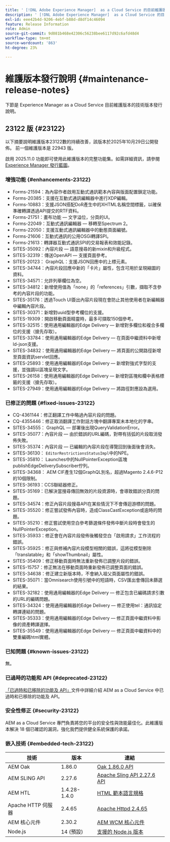```yaml
---
title: ' [!DNL Adobe Experience Manager]  as a Cloud Service 的目前維護版本發行說明。'
description: ' [!DNL Adobe Experience Manager]  as a Cloud Service 的目前維護版本發行說明。'
exl-id: eee42b4d-9206-4ebf-b88d-d8df14c46094
feature: Release Information
role: Admin
source-git-commit: 9d081b468e42306c56238bee6117d92c6afd48d4
workflow-type: tm+mt
source-wordcount: '863'
ht-degree: 23%

---
```



# 維護版本發行說明 {#maintenance-release-notes}

下節是 Experience Manager as a Cloud Service 目前維護版本的技術版本發行說明。

## 23122 版 {#23122}

以下摘要說明維護版本23122數的持續改善，該版本於2025年10月29日公開發佈。 前一個維護版本是 22943 版。

啟用 2025.11.0 功能即可使用此維護版本的完整功能集。如需詳細資訊，請參閱 [Experience Manager 發行藍圖](https://experienceleague.adobe.com/zh-hant/docs/experience-manager-release-information/aem-release-updates/update-releases-roadmap)。

### 增強功能 {#enhancements-23122}

* Forms-21594：為內容作者啟用互動式通訊範本內容與版面配置鎖定功能。
* Forms-20385：支援在互動式通訊編輯器中進行XDP編輯。
* Forms-10883：支援JSON搭配DoR產生中的XHTML名稱空間標籤，以確保準確轉譯透過API提交的RTF資料。
* Forms-21751：畫布功能 — 文字溢位，分頁的UI。
* Forms-22049：互動式通訊編輯器 — 移轉至Spectrum 2。
* Forms-22050：支援互動式通訊編輯器中的動態頁面編號。
* Forms-21606：互動式通訊的公用OSGi轉譯SPI。
* Forms-21613：轉譯器互動式通訊SPI的交易報表和效能記錄。
* SITES-35092：內容片段 — 語意搜尋的新mixin和升級程式。
* SITES-32319：傳送OpenAPI — 支援頁面參考。
* SITES-20123： GraphQL：支援JSON回應中的上標元素。
* SITES-34744：內容片段回應中新的「卡片」屬性，包含可用於呈現縮圖的資料。
* SITES-34571：允許列舉欄位為空。
* SITES-34812：新增使用值為「none」的「references」引數，擷取不含參考的內容片段的功能。
* SITES-35176：透過Touch UI簽出內容片段現在會防止其他使用者在新編輯器中編輯內容片段。
* SITES-30371：新增對uuid型參考欄位的支援。
* SITES-19309：開啟移動頁面精靈時，最多可擷取150個參考。
* SITES-32515：使用通用編輯器的Edge Delivery — 新增對多欄位和複合多欄位的支援（搶先存取）。
* SITES-33784：使用通用編輯器的Edge Delivery — 在頁面中繼資料中新增ld-json支援。
* SITES-34832：使用通用編輯器的Edge Delivery — 將頁面的公開路徑新增至頁面資訊servlet回應。
* SITES-25893：使用通用編輯器的Edge Delivery — 新增對強式字型的支援，並強調以區塊呈現文字。
* SITES-26158：使用通用編輯器的Edge Delivery — 新增對區塊和欄中表格標籤的支援（搶先存取）。
* SITES-27949：使用通用編輯器的Edge Delivery — 將路徑對應設為選用。

### 已修正的問題 {#fixed-issues-23122}

* CQ-4361144：修正翻譯工作中略過內容片段的問題。
* CQ-4355446：修正取消翻譯工作對話方塊中翻譯專案未本地化的字串。
* SITES-34555： GraphQL — 部署後出現QueryValidationError。
* SITES-35077：內容片段 — 由於錯誤的URL編碼，對帶有括弧的片段取消發佈失敗。
* SITES-35374：內容片段 — 已編輯的內容片段在導覽回到後面後會消失。
* SITES-36130： `EditorRestrictionsStatusImpl`中的NPE。
* SITES-35810： Launches中的NullPointerException區塊publishEdgeDeliverySubscriber佇列。
* SITES-34368： AEM CIF產生12個GraphQL別名，超過Magento 2.4.6-P12的10個限制。
* SITES-36193：CCS聯結器修正。
* SITES-35169：已解決當搜尋傳回無效的片段資源時，會導致錯誤分頁的問題。
* SITES-34574：修正內容片段搜尋API在某些情況下不會傳迴游標的問題。
* SITES-35520：修正嘗試發佈內容時，造成ClassCastException或逾時的問題。
* SITES-35210：修正嘗試使用空白參考篩選條件發佈中斷片段時會發生的NullPointerException。
* SITES-35933：修正會在內容片段發佈後觸發空白「啟用請求」工作流程的錯誤。
* SITES-35925：修正與修補內容片段模型相關的錯誤，這將從模型刪除「translatable」和「showThumbnail」屬性。
* SITES-35409：修正移動頁面時無法重新發佈已調整片段的錯誤。
* SITES-15757：修正無法在移動頁面時重新發佈已調整頁面的錯誤。
* SITES-34638：修正建立新版本時，不會納入祖父頁面屬性的錯誤。
* SITES-35071：當Omnisearch使用引號中的短語時，CSV匯出會傳回未篩選的結果。
* SITES-32182：使用通用編輯器的Edge Delivery — 修正包含已編碼請求引數的URL的編碼問題。
* SITES-34324：使用通用編輯器的Edge Delivery — 修正使用tel：通訊協定轉譯連結的問題。
* SITES-35333：使用通用編輯器的Edge Delivery — 修正頁面中繼資料中影像的資產轉譯選擇。
* SITES-35549：使用通用編輯器的Edge Delivery — 修正頁面中繼資料中的雙重編碼html實體。

### 已知問題 {#known-issues-23122}

無。

### 已過時的功能和 API {#deprecated-23122}

[「已過時和已移除的功能及 API」](/help/release-notes/deprecated-removed-features.md)文件中詳細介紹 AEM as a Cloud Service 中已過時和已移除的功能及 API。

### 安全性修正 {#security-23122}

AEM as a Cloud Service 專門負責將您的平台的安全性與效能最佳化。此維護版本解決 18 個已確認的漏洞，強化我們提供健全系統保護的承諾。

### 嵌入技術 {#embedded-tech-23122}

| 技術 | 版本 | 連結 |
|---|---|---|
| AEM Oak | 1.86.0 | [Oak 1.86.0 API](https://www.javadoc.io/doc/org.apache.jackrabbit/oak-api/1.86/index.html) |
| AEM SLING API | 2.27.6 | [Apache Sling API 2.27.6 API](https://www.javadoc.io/doc/org.apache.sling/org.apache.sling.api/latest/index.html) |
| AEM HTL | 1.4.28-1.4.0 | [HTML 範本語言規格](https://github.com/adobe/htl-spec) |
| Apache HTTP 伺服器 | 2.4.65 | [Apache Httpd 2.4.65](https://apache.googlesource.com/httpd/+/refs/tags/2.4.65/CHANGES) |
| AEM 核心元件 | 2.30.2 | [AEM WCM 核心元件](https://github.com/adobe/aem-core-wcm-components) |
| Node.js | 14 (預設) | [支援的 Node.js 版本](https://experienceleague.adobe.com/zh-hant/docs/experience-manager-cloud-service/content/implementing/developing/developing-with-front-end-pipelines#node-versions) |
